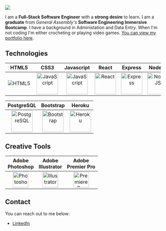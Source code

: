 <p>
  <img src="https://i.imgur.com/RsgIqjT.png" />
</p>

I am a **Full-Stack Software Engineer** with a **strong desire** to learn. I am a **graduate** from _General Assembly's_ **Software Engineering Immersive Bootcamp**. I have a background in Administation and Data Entry. When I'm not coding I'm either crocheting or playing video games. [You can view my portfolio here](https://becp12.github.io/portfolio-website/).

## Technologies

  | &nbsp;&nbsp;HTML5&nbsp;&nbsp; | &nbsp;&nbsp;&nbsp;&nbsp;CSS3&nbsp;&nbsp;&nbsp;&nbsp; | Javascript | React | Express | Node.js | Python | Django | Mongoose | MongoDB |
  |:----: |:----:| :----:     | :----:| :----:  | :----:  | :----: | :----: | :----:   | :----: |
  | ![HTML5](https://raw.githubusercontent.com/danielcranney/readme-generator/main/public/icons/skills/html5-colored.svg)| <img src="https://raw.githubusercontent.com/danielcranney/readme-generator/main/public/icons/skills/css3-colored.svg" width="69" alt="JavaScript"/> | <img src="https://raw.githubusercontent.com/danielcranney/readme-generator/main/public/icons/skills/javascript-colored.svg" width="69" alt="JavaScript" /> | <img src="https://raw.githubusercontent.com/danielcranney/readme-generator/main/public/icons/skills/react-colored.svg" width="69" alt="React" /> | <picture><source media="(prefers-color-scheme: dark)" srcset="https://i.imgur.com/aXYAPik.png"><source media="(prefers-color-scheme: light)" srcset="https://raw.githubusercontent.com/danielcranney/readme-generator/main/public/icons/skills/express-colored.svg"><img alt="Express" src="https://raw.githubusercontent.com/danielcranney/readme-generator/main/public/icons/skills/express-colored.svg" vertical-align="center" width="69"></picture> | <img src="https://raw.githubusercontent.com/danielcranney/readme-generator/main/public/icons/skills/nodejs-colored.svg" width="69" alt="NodeJS" /> |  <img src="https://raw.githubusercontent.com/danielcranney/readme-generator/main/public/icons/skills/python-colored.svg" width="69" alt="Python" /> | <img src="https://raw.githubusercontent.com/danielcranney/readme-generator/main/public/icons/skills/django-colored.svg" width="69" alt="Django" /> | <img src="https://i.imgur.com/TiDUvti.png" width="69" alt="Mongoose" /> | <img src="https://raw.githubusercontent.com/danielcranney/readme-generator/main/public/icons/skills/mongodb-colored.svg" width="69" alt="MongoDB" /> |
  
  | PostgreSQL | Bootstrap | Heroku |
  | :----:    | :----: | :----: |
  | <img src="https://raw.githubusercontent.com/danielcranney/readme-generator/main/public/icons/skills/postgresql-colored.svg" width="69" alt="PostgreSQL" /> | <img src="https://raw.githubusercontent.com/danielcranney/readme-generator/main/public/icons/skills/bootstrap-colored.svg" width="69" alt="Bootstrap" /> | <img src="https://raw.githubusercontent.com/danielcranney/readme-generator/main/public/icons/skills/heroku-colored.svg" width="69" alt="Heroku" /> |

## Creative Tools

| Adobe</br>Photoshop | Adobe</br>Illustrator | Adobe</br>Premier Pro |
| :----:          | :----:            | :----:            |
|  <img src="https://raw.githubusercontent.com/danielcranney/readme-generator/main/public/icons/skills/photoshop-colored.svg" width="50" alt="Photoshop" /> | <img src="https://raw.githubusercontent.com/danielcranney/readme-generator/main/public/icons/skills/illustrator-colored.svg" width="50" alt="Illustrator" /> | <img src="https://raw.githubusercontent.com/danielcranney/readme-generator/main/public/icons/skills/premierepro-colored.svg" width="50" alt="Premiere Pro" /> |

## Contact
You can reach out to me below:  
- [LinkedIn](https://www.linkedin.com/in/rebecca--preece/)  

<!--
**becp12/becp12** is a ✨ _special_ ✨ repository because its `README.md` (this file) appears on your GitHub profile.

Here are some ideas to get you started:

- 🔭 I’m currently working on ...
- 🌱 I’m currently learning ...
- 🤔 I’m looking for help with ...
- 📫 How to reach me: ...
- 😄 Pronouns: ...
- ⚡ Fun fact: ...
-->
